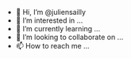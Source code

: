 - 👋 Hi, I’m @juliensailly
- 👀 I’m interested in ...
- 🌱 I’m currently learning ...
- 💞️ I’m looking to collaborate on ...
- 📫 How to reach me ...

<!---
juliensailly/juliensailly is a ✨ special ✨ repository because its `README.md` (this file) appears on your GitHub profile.
You can click the Preview link to take a look at your changes.
--->
